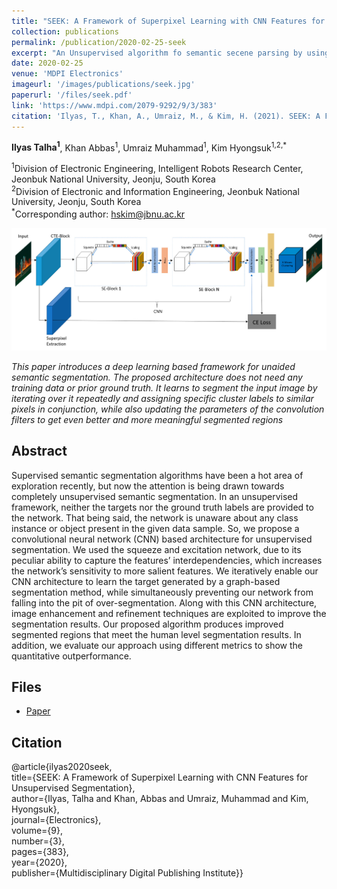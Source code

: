 ```yaml
---
title: "SEEK: A Framework of Superpixel Learning with CNN Features for Unsupervised Segmentatio"
collection: publications
permalink: /publication/2020-02-25-seek
excerpt: "An Unsupervised algorithm fo semantic secene parsing by using deep CNNs to learn superpixel represenetations."
date: 2020-02-25
venue: 'MDPI Electronics'
imageurl: '/images/publications/seek.jpg'
paperurl: '/files/seek.pdf'
link: 'https://www.mdpi.com/2079-9292/9/3/383'
citation: 'Ilyas, T., Khan, A., Umraiz, M., & Kim, H. (2021). SEEK: A Framework of Superpixel Learning with CNN Features for Unsupervised Segmentation. MDPI, Electronics, 2020, 9(3), 383.'
---
```


<strong>Ilyas Talha<sup>1</sup></strong>, Khan Abbas<sup>1</sup>, Umraiz Muhammad<sup>1</sup>, Kim Hyongsuk<sup>1,2,*</sup>

<sup>1</sup>Division of Electronic Engineering, Intelligent Robots Research Center, Jeonbuk National University, Jeonju, South Korea<br>
<sup>2</sup>Division of Electronic and Information Engineering, Jeonbuk National University, Jeonju, South Korea<br>
<sup>*</sup>Corresponding author: hskim@jbnu.ac.kr<br>

<center><img src = '/images/publications/seek.jpg'></center>

<i>This paper introduces a deep learning based framework for unaided semantic segmentation. The proposed architecture does not need any training data or prior ground truth. It learns to segment the input image by iterating over it repeatedly and assigning specific cluster labels to similar pixels in conjunction, while also updating the parameters of the convolution filters to get even better and more meaningful segmented regions</i>

## Abstract
Supervised semantic segmentation algorithms have been a hot area of exploration recently, but now the attention is being drawn towards completely unsupervised semantic segmentation. In an unsupervised framework, neither the targets nor the ground truth labels are provided to the network. That being said, the network is unaware about any class instance or object present in the given data sample. So, we propose a convolutional neural network (CNN) based architecture for unsupervised segmentation. We used the squeeze and excitation network, due to its peculiar ability to capture the features’ interdependencies, which increases the network’s sensitivity to more salient features. We iteratively enable our CNN architecture to learn the target generated by a graph-based segmentation method, while simultaneously preventing our network from falling into the pit of over-segmentation. Along with this CNN architecture, image enhancement and refinement techniques are exploited to improve the segmentation results. Our proposed algorithm produces improved segmented regions that meet the human level segmentation results. In addition, we evaluate our approach using different metrics to show the quantitative outperformance. 

## Files
- [Paper](/files//files/seek.pdf)

## Citation

@article{ilyas2020seek,<br>
  title={SEEK: A Framework of Superpixel Learning with CNN Features for Unsupervised Segmentation},<br>
  author={Ilyas, Talha and Khan, Abbas and Umraiz, Muhammad and Kim, Hyongsuk},<br>
  journal={Electronics},<br>
  volume={9},<br>
  number={3},<br>
  pages={383},<br>
  year={2020},<br>
  publisher={Multidisciplinary Digital Publishing Institute}}<br> 
